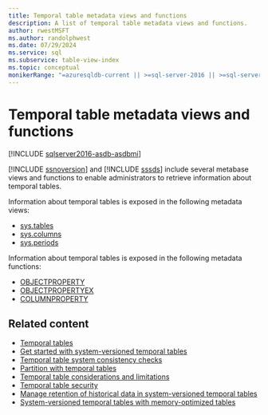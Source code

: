 ```yaml
---
title: Temporal table metadata views and functions
description: A list of temporal table metadata views and functions.
author: rwestMSFT
ms.author: randolphwest
ms.date: 07/29/2024
ms.service: sql
ms.subservice: table-view-index
ms.topic: conceptual
monikerRange: "=azuresqldb-current || >=sql-server-2016 || >=sql-server-linux-2017 || =azuresqldb-mi-current"
---
```

# Temporal table metadata views and functions

[!INCLUDE [sqlserver2016-asdb-asdbmi](../../includes/applies-to-version/sqlserver2016-asdb-asdbmi.md)]

[!INCLUDE [ssnoversion](../../includes/ssnoversion-md.md)] and [!INCLUDE [sssds](../../includes/sssds-md.md)] include several metabase views and functions to enable administrators to retrieve information about temporal tables.

Information about temporal tables is exposed in the following metadata views:

- [sys.tables](../system-catalog-views/sys-tables-transact-sql.md)
- [sys.columns](../system-catalog-views/sys-columns-transact-sql.md)
- [sys.periods](../system-catalog-views/sys-periods-transact-sql.md)

Information about temporal tables is exposed in the following metadata functions:

- [OBJECTPROPERTY](../../t-sql/functions/objectproperty-transact-sql.md)
- [OBJECTPROPERTYEX](../../t-sql/functions/objectpropertyex-transact-sql.md)
- [COLUMNPROPERTY](../../t-sql/functions/columnproperty-transact-sql.md)

## Related content

- [Temporal tables](temporal-tables.md)
- [Get started with system-versioned temporal tables](getting-started-with-system-versioned-temporal-tables.md)
- [Temporal table system consistency checks](temporal-table-system-consistency-checks.md)
- [Partition with temporal tables](partitioning-with-temporal-tables.md)
- [Temporal table considerations and limitations](temporal-table-considerations-and-limitations.md)
- [Temporal table security](temporal-table-security.md)
- [Manage retention of historical data in system-versioned temporal tables](manage-retention-of-historical-data-in-system-versioned-temporal-tables.md)
- [System-versioned temporal tables with memory-optimized tables](system-versioned-temporal-tables-with-memory-optimized-tables.md)
